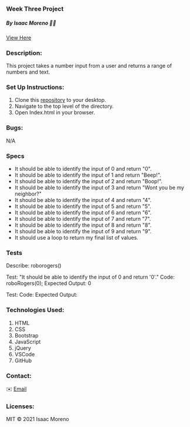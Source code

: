 ### Week Three Project

##### By Isaac Moreno 👨‍💻

[View Here](https://github.com/isaacrmoreno/week-three-project)

### Description:

This project takes a number input from a user and returns a range of numbers and text.

### Set Up Instructions:

1. Clone this [repository](https://github.com/isaacrmoreno/week-three-project.git) to your desktop.
2. Navigate to the top level of the directory.
3. Open Index.html in your browser.

### Bugs:

N/A

### Specs

* It should be able to identify the input of 0 and return "0".
* It should be able to identify the input of 1 and return "Beep!".
* It should be able to identify the input of 2 and return "Boop!".
* It should be able to identify the input of 3 and return "Wont you be my neighbor?"
* It should be able to identify the input of 4 and return "4".
* It should be able to identify the input of 5 and return "5".
* It should be able to identify the input of 6 and return "6".
* It should be able to identify the input of 7 and return "7".
* It should be able to identify the input of 8 and return "8".
* It should be able to identify the input of 9 and return "9".
* It should use a loop to return my final list of values.

### Tests

Describe: roborogers()

Test: "It should be able to identify the input of 0 and return '0'."
Code: roboRogers(0);
Expected Output: 0

Test:
Code:
Expected Output:

### Technologies Used:

1. HTML
2. CSS
3. Bootstrap
4. JavaScript
5. jQuery
6. VSCode
7. GitHub

### Contact:

✉️ [Email](mailto:ipdxcreative@gmail.com)

### Licenses:

MIT &copy; 2021 Isaac Moreno
